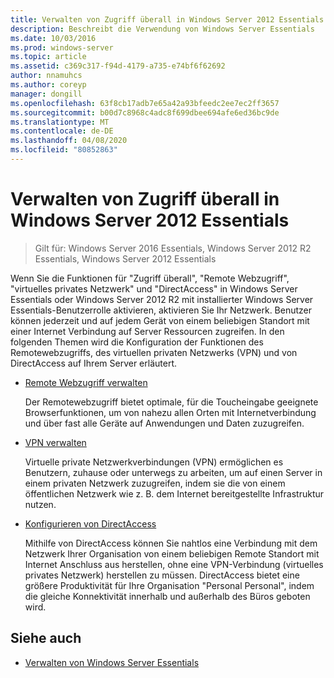 ```yaml
---
title: Verwalten von Zugriff überall in Windows Server 2012 Essentials
description: Beschreibt die Verwendung von Windows Server Essentials
ms.date: 10/03/2016
ms.prod: windows-server
ms.topic: article
ms.assetid: c369c317-f94d-4179-a735-e74bf6f62692
author: nnamuhcs
ms.author: coreyp
manager: dongill
ms.openlocfilehash: 63f8cb17adb7e65a42a93bfeedc2ee7ec2ff3657
ms.sourcegitcommit: b00d7c8968c4adc8f699dbee694afe6ed36bc9de
ms.translationtype: MT
ms.contentlocale: de-DE
ms.lasthandoff: 04/08/2020
ms.locfileid: "80852863"
---
```

# <a name="manage-anywhere-access-in-windows-server-essentials"></a>Verwalten von Zugriff überall in Windows Server 2012 Essentials

>Gilt für: Windows Server 2016 Essentials, Windows Server 2012 R2 Essentials, Windows Server 2012 Essentials

Wenn Sie die Funktionen für "Zugriff überall", "Remote Webzugriff", "virtuelles privates Netzwerk" und "DirectAccess" in Windows Server Essentials oder Windows Server 2012 R2 mit installierter Windows Server Essentials-Benutzerrolle aktivieren, aktivieren Sie Ihr Netzwerk. Benutzer können jederzeit und auf jedem Gerät von einem beliebigen Standort mit einer Internet Verbindung auf Server Ressourcen zugreifen. In den folgenden Themen wird die Konfiguration der Funktionen des Remotewebzugriffs, des virtuellen privaten Netzwerks (VPN) und von DirectAccess auf Ihrem Server erläutert.  
  
-   [Remote Webzugriff verwalten](Manage-Remote-Web-Access-in-Windows-Server-Essentials.md)  
  
     Der Remotewebzugriff bietet optimale, für die Toucheingabe geeignete Browserfunktionen, um von nahezu allen Orten mit Internetverbindung und über fast alle Geräte auf Anwendungen und Daten zuzugreifen.  
  
-   [VPN verwalten](Manage-VPN-in-Windows-Server-Essentials.md)  
  
     Virtuelle private Netzwerkverbindungen (VPN) ermöglichen es Benutzern, zuhause oder unterwegs zu arbeiten, um auf einen Server in einem privaten Netzwerk zuzugreifen, indem sie die von einem öffentlichen Netzwerk wie z. B. dem Internet bereitgestellte Infrastruktur nutzen.  
  
-   [Konfigurieren von DirectAccess](Configure-DirectAccess-in-Windows-Server-Essentials.md)  
  
     Mithilfe von DirectAccess können Sie nahtlos eine Verbindung mit dem Netzwerk Ihrer Organisation von einem beliebigen Remote Standort mit Internet Anschluss aus herstellen, ohne eine VPN-Verbindung (virtuelles privates Netzwerk) herstellen zu müssen. DirectAccess bietet eine größere Produktivität für Ihre Organisation "Personal Personal", indem die gleiche Konnektivität innerhalb und außerhalb des Büros geboten wird.  
  
## <a name="see-also"></a>Siehe auch  

-   [Verwalten von Windows Server Essentials](Manage-Windows-Server-Essentials.md)
